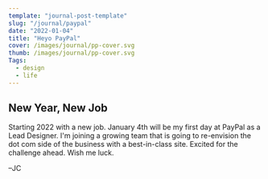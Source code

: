 ```yaml
---
template: "journal-post-template"
slug: "/journal/paypal"
date: "2022-01-04"
title: "Heyo PayPal"
cover: /images/journal/pp-cover.svg
thumb: /images/journal/pp-cover.svg
Tags:
  - design
  - life
---
```


## New Year, New Job

Starting 2022 with a new job. January 4th will be my first day at PayPal as a Lead Designer. I'm joining a growing team that is going to re-envision the dot com side of the business with a best-in-class site. Excited for the challenge ahead. Wish me luck.

–JC
